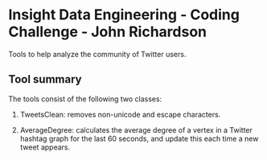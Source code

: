 Insight Data Engineering - Coding Challenge - John Richardson
===========================================================

Tools to help analyze the community of Twitter users.

## Tool summary

The tools consist of the following two classes:

1. TweetsClean: removes non-unicode and escape characters.

2. AverageDegree: calculates the average degree of a vertex in a Twitter hashtag graph for the last 60 seconds, and update this each time a new tweet appears.
